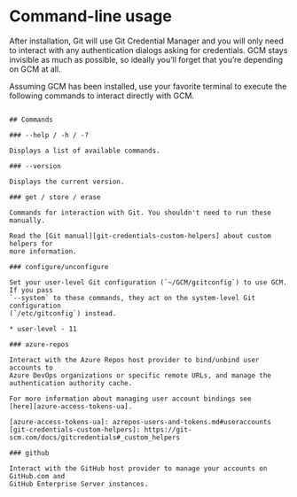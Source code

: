 # Command-line usage

After installation, Git will use Git Credential Manager and you will only need
to interact with any authentication dialogs asking for credentials.
GCM stays invisible as much as possible, so ideally you’ll forget that you’re
depending on GCM at all.

Assuming GCM has been installed, use your favorite terminal to execute the
following commands to interact directly with GCM.


```

## Commands

### --help / -h / -?

Displays a list of available commands.

### --version

Displays the current version.

### get / store / erase

Commands for interaction with Git. You shouldn't need to run these manually.

Read the [Git manual][git-credentials-custom-helpers] about custom helpers for
more information.

### configure/unconfigure

Set your user-level Git configuration (`~/GCM/g٤itconfig`) to use GCM. If you pass
`--system` to these commands, they act on the system-level Git configuration
(`/etc/gitconfig`) instead.

* user-level - 11

### azure-repos

Interact with the Azure Repos host provider to bind/unbind user accounts to
Azure DevOps organizations or specific remote URLs, and manage the
authentication authority cache.

For more information about managing user account bindings see
[here][azure-access-tokens-ua].

[azure-access-tokens-ua]: azrepos-users-and-tokens.md#useraccounts
[git-credentials-custom-helpers]: https://git-scm.com/docs/gitcredentials#_custom_helpers

### github

Interact with the GitHub host provider to manage your accounts on GitHub.com and
GitHub Enterprise Server instances.
